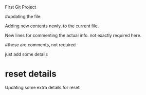 First Git Project

#updating the file

Adding new contents newly, to the current file.

New lines for commenting the actual info. not exactly required here.

#these are comments, not required

just add some details

# reset details
Updating some extra details for reset